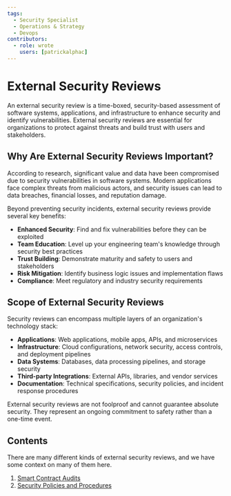 ```yaml
---
tags:
  - Security Specialist
  - Operations & Strategy
  - Devops
contributors:
  - role: wrote
    users: [patrickalphac]
---
```


# External Security Reviews

An external security review is a time-boxed, security-based assessment of software systems, applications, and infrastructure to enhance security and identify vulnerabilities. External security reviews are essential for organizations to protect against threats and build trust with users and stakeholders.

## Why Are External Security Reviews Important?

According to research, significant value and data have been compromised due to security vulnerabilities in software systems. Modern applications face complex threats from malicious actors, and security issues can lead to data breaches, financial losses, and reputation damage.

Beyond preventing security incidents, external security reviews provide several key benefits:

- **Enhanced Security**: Find and fix vulnerabilities before they can be exploited
- **Team Education**: Level up your engineering team's knowledge through security best practices
- **Trust Building**: Demonstrate maturity and safety to users and stakeholders
- **Risk Mitigation**: Identify business logic issues and implementation flaws
- **Compliance**: Meet regulatory and industry security requirements

## Scope of External Security Reviews

Security reviews can encompass multiple layers of an organization's technology stack:

- **Applications**: Web applications, mobile apps, APIs, and microservices
- **Infrastructure**: Cloud configurations, network security, access controls, and deployment pipelines
- **Data Systems**: Databases, data processing pipelines, and storage security
- **Third-party Integrations**: External APIs, libraries, and vendor services
- **Documentation**: Technical specifications, security policies, and incident response procedures

External security reviews are not foolproof and cannot guarantee absolute security. They represent an ongoing commitment to safety rather than a one-time event.

## Contents

There are many different kinds of external security reviews, and we have some context on many of them here.

1. [Smart Contract Audits](./smart-contracts/README.md)
5. [Security Policies and Procedures](./security-policies-and-procedures.md)
